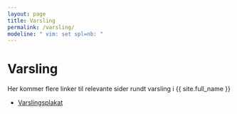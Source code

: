```yaml
---
layout: page
title: Varsling
permalink: /varsling/
modeline: " vim: set spl=nb: "
---
```


# Varsling

Her kommer flere linker til relevante sider rundt varsling i {{ site.full_name }}

- [Varslingsplakat](/varslingsplakat)